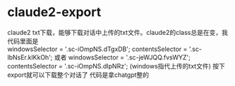 # claude2-export
claude2 txt下载，能够下载对话中上传的txt文件。claude2的class总是在变，我代码里面是        
windowsSelector = '.sc-iOmpNS.dTgxDB';
contentsSelector = '.sc-lbNsEr.klKkOh';
或者
windowsSelector = '.sc-jeWJQQ.fvsWYZ';
contentsSelector = '.sc-iOmpNS.dIpNRz';
(windows指代上传的txt文件)
按下export就可以下载整个对话了
代码是拿chatgpt整的

